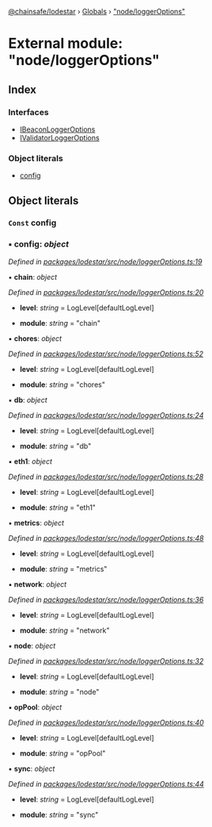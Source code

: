 [@chainsafe/lodestar](../README.md) › [Globals](../globals.md) › ["node/loggerOptions"](_node_loggeroptions_.md)

# External module: "node/loggerOptions"

## Index

### Interfaces

* [IBeaconLoggerOptions](../interfaces/_node_loggeroptions_.ibeaconloggeroptions.md)
* [IValidatorLoggerOptions](../interfaces/_node_loggeroptions_.ivalidatorloggeroptions.md)

### Object literals

* [config](_node_loggeroptions_.md#const-config)

## Object literals

### `Const` config

### ▪ **config**: *object*

*Defined in [packages/lodestar/src/node/loggerOptions.ts:19](https://github.com/ChainSafe/lodestar/blob/c806550/packages/lodestar/src/node/loggerOptions.ts#L19)*

▪ **chain**: *object*

*Defined in [packages/lodestar/src/node/loggerOptions.ts:20](https://github.com/ChainSafe/lodestar/blob/c806550/packages/lodestar/src/node/loggerOptions.ts#L20)*

* **level**: *string* = LogLevel[defaultLogLevel]

* **module**: *string* = "chain"

▪ **chores**: *object*

*Defined in [packages/lodestar/src/node/loggerOptions.ts:52](https://github.com/ChainSafe/lodestar/blob/c806550/packages/lodestar/src/node/loggerOptions.ts#L52)*

* **level**: *string* = LogLevel[defaultLogLevel]

* **module**: *string* = "chores"

▪ **db**: *object*

*Defined in [packages/lodestar/src/node/loggerOptions.ts:24](https://github.com/ChainSafe/lodestar/blob/c806550/packages/lodestar/src/node/loggerOptions.ts#L24)*

* **level**: *string* = LogLevel[defaultLogLevel]

* **module**: *string* = "db"

▪ **eth1**: *object*

*Defined in [packages/lodestar/src/node/loggerOptions.ts:28](https://github.com/ChainSafe/lodestar/blob/c806550/packages/lodestar/src/node/loggerOptions.ts#L28)*

* **level**: *string* = LogLevel[defaultLogLevel]

* **module**: *string* = "eth1"

▪ **metrics**: *object*

*Defined in [packages/lodestar/src/node/loggerOptions.ts:48](https://github.com/ChainSafe/lodestar/blob/c806550/packages/lodestar/src/node/loggerOptions.ts#L48)*

* **level**: *string* = LogLevel[defaultLogLevel]

* **module**: *string* = "metrics"

▪ **network**: *object*

*Defined in [packages/lodestar/src/node/loggerOptions.ts:36](https://github.com/ChainSafe/lodestar/blob/c806550/packages/lodestar/src/node/loggerOptions.ts#L36)*

* **level**: *string* = LogLevel[defaultLogLevel]

* **module**: *string* = "network"

▪ **node**: *object*

*Defined in [packages/lodestar/src/node/loggerOptions.ts:32](https://github.com/ChainSafe/lodestar/blob/c806550/packages/lodestar/src/node/loggerOptions.ts#L32)*

* **level**: *string* = LogLevel[defaultLogLevel]

* **module**: *string* = "node"

▪ **opPool**: *object*

*Defined in [packages/lodestar/src/node/loggerOptions.ts:40](https://github.com/ChainSafe/lodestar/blob/c806550/packages/lodestar/src/node/loggerOptions.ts#L40)*

* **level**: *string* = LogLevel[defaultLogLevel]

* **module**: *string* = "opPool"

▪ **sync**: *object*

*Defined in [packages/lodestar/src/node/loggerOptions.ts:44](https://github.com/ChainSafe/lodestar/blob/c806550/packages/lodestar/src/node/loggerOptions.ts#L44)*

* **level**: *string* = LogLevel[defaultLogLevel]

* **module**: *string* = "sync"
